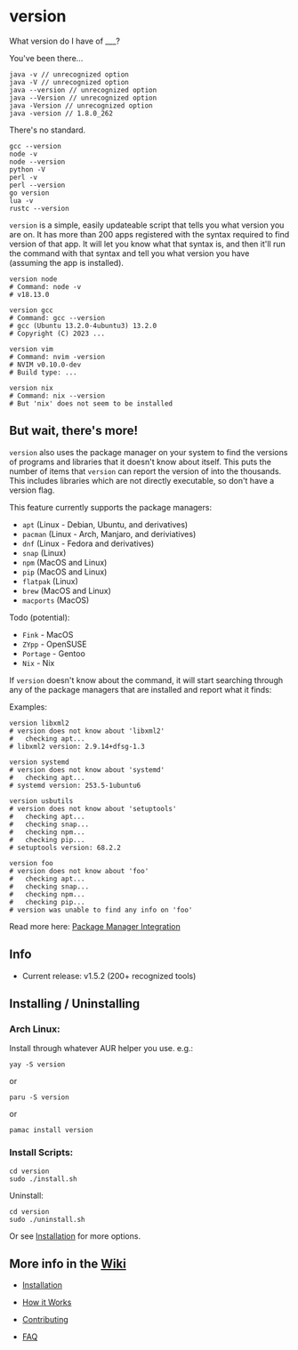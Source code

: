 # version
What version do I have of ___?

You've been there...

```
java -v // unrecognized option
java -V // unrecognized option
java --version // unrecognized option
java --Version // unrecognized option
java -Version // unrecognized option
java -version // 1.8.0_262
```

There's no standard.

```
gcc --version
node -v
node --version
python -V
perl -v
perl --version
go version
lua -v
rustc --version
```

`version` is a simple, easily updateable script that tells you what version you are on. It has more than 200 apps registered with the syntax required to find version of that app. It will let you know what that syntax is, and then it'll run the command with that syntax and tell you what version you have (assuming the app is installed).

```
version node
# Command: node -v
# v18.13.0
```
```
version gcc
# Command: gcc --version
# gcc (Ubuntu 13.2.0-4ubuntu3) 13.2.0
# Copyright (C) 2023 ...
```
```
version vim
# Command: nvim -version
# NVIM v0.10.0-dev
# Build type: ...
```
```
version nix
# Command: nix --version
# But 'nix' does not seem to be installed
```

## But wait, there's more!

`version` also uses the package manager on your system to find the versions of programs and libraries that it doesn't know about itself. This puts the number of items that `version` can report the version of into the thousands. This includes libraries which are not directly executable, so don't have a version flag. 

This feature currently supports the package managers: 

- `apt` (Linux - Debian, Ubuntu, and derivatives)
- `pacman` (Linux - Arch, Manjaro, and deriviatives)
- `dnf` (Linux - Fedora and derivatives)
- `snap` (Linux)
- `npm` (MacOS and Linux)
- `pip` (MacOS and Linux)
- `flatpak` (Linux)
- `brew` (MacOS and Linux)
- `macports` (MacOS)

Todo (potential):
- `Fink` - MacOS
- `ZYpp` - OpenSUSE
- `Portage` - Gentoo
- `Nix` - Nix

If `version` doesn't know about the command, it will start searching through any of the package managers that are installed and report what it finds:

Examples:

```
version libxml2
# version does not know about 'libxml2'
#   checking apt...
# libxml2 version: 2.9.14+dfsg-1.3
```
```
version systemd
# version does not know about 'systemd'
#   checking apt...
# systemd version: 253.5-1ubuntu6
```
```
version usbutils
# version does not know about 'setuptools'
#   checking apt...
#   checking snap...
#   checking npm...
#   checking pip...
# setuptools version: 68.2.2
```
```
version foo
# version does not know about 'foo'
#   checking apt...
#   checking snap...
#   checking npm...
#   checking pip...
# version was unable to find any info on 'foo'
```

Read more here: [Package Manager Integration](https://github.com/bit101/version/wiki/Package-Manager-Integration)

## Info

- Current release: v1.5.2 (200+ recognized tools)

## Installing / Uninstalling

### Arch Linux:

Install through whatever AUR helper you use. e.g.:

```
yay -S version
```
or

```
paru -S version
```
or
```
pamac install version
```

### Install Scripts:

```
cd version
sudo ./install.sh
```

Uninstall:

```
cd version
sudo ./uninstall.sh
```

Or see [Installation](https://github.com/bit101/version/wiki/Installation) for more options.

## More info in the [Wiki](https://github.com/bit101/version/wiki)

- [Installation](https://github.com/bit101/version/wiki/Installation)

- [How it Works](https://github.com/bit101/version/wiki/How-it-Works)

- [Contributing](https://github.com/bit101/version/blob/master/CONTRIBUTING.md)

- [FAQ](https://github.com/bit101/version/wiki/FAQ)

